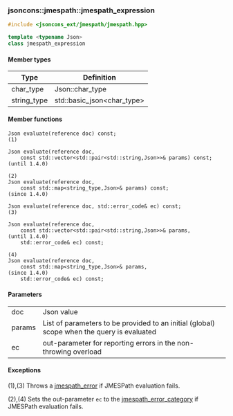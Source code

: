 ### jsoncons::jmespath::jmespath_expression

```cpp
#include <jsoncons_ext/jmespath/jmespath.hpp>

template <typename Json>
class jmespath_expression
```

#### Member types

Type                       |Definition
---------------------------|------------------------------
char_type                  |Json::char_type
string_type                |std::basic_json<char_type>

#### Member functions

    Json evaluate(reference doc) const;                                    (1)

    Json evaluate(reference doc, 
        const std::vector<std::pair<std::string,Json>>& params) const;           (until 1.4.0)  
                                                                           (2)
    Json evaluate(reference doc, 
        const std::map<string_type,Json>& params) const;                         (since 1.4.0) 
                                                            
    Json evaluate(reference doc, std::error_code& ec) const;               (3)
                                                            
    Json evaluate(reference doc, 
        const std::vector<std::pair<std::string,Json>>& params,                  (until 1.4.0)
        std::error_code& ec) const;    
                                                                           (4)
    Json evaluate(reference doc, 
        const std::map<string_type,Json>& params,                                (since 1.4.0)
        std::error_code& ec) const;    

#### Parameters

<table>
  <tr>
    <td>doc</td>
    <td>Json value</td> 
  </tr>
  <tr>
    <td>params</td>
    <td>List of parameters to be provided to an initial (global) scope when the query is evaluated</td> 
  </tr>
  <tr>
    <td>ec</td>
    <td>out-parameter for reporting errors in the non-throwing overload</td> 
  </tr>
</table>

#### Exceptions

(1),(3) Throws a [jmespath_error](jmespath_error.md) if JMESPath evaluation fails.

(2),(4) Sets the out-parameter `ec` to the [jmespath_error_category](jmespath_errc.md) if JMESPath evaluation fails. 

